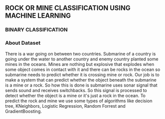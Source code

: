 
## ROCK OR MINE CLASSIFICATION USING MACHINE LEARNING

### BINARY CLASSIFICATION

### About Dataset
There is a war going on between two countries. Submarine of a country is going under the water to another country and enemy country planted some mines in the oceans. Mines are nothing but explosive that explodes when some object comes in contact with it and there can be rocks in the ocean so submarine needs to predict whether it is crossing mine or rock. Our job is to make a system that can predict whether the object beneath the submarine is a mine or a rock. So how this is done is submarine uses sonar signal that sends sound and receives switchbacks. So this signal is processed to detect whether the object is a mine or it's just a rock in the ocean. To predict the rock and mine we use some types of algorithms like decision tree, KNeighbors, Logistic Regression, Random Forrest and GradientBoosting.



